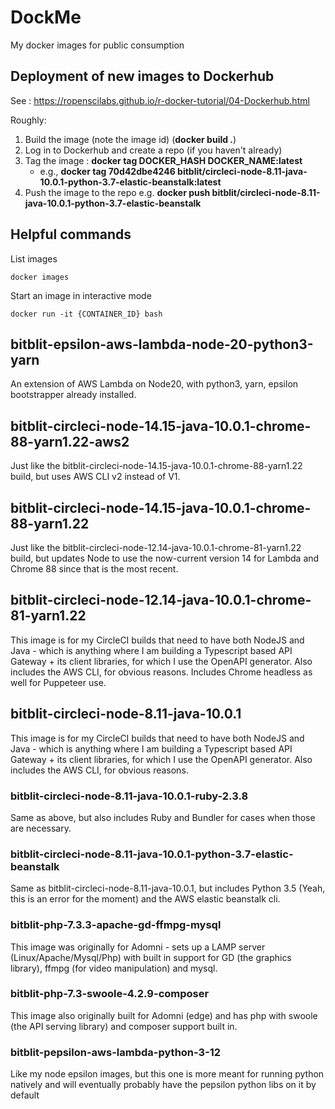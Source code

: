 # DockMe
My docker images for public consumption

## Deployment of new images to Dockerhub
See : https://ropenscilabs.github.io/r-docker-tutorial/04-Dockerhub.html

Roughly:
1. Build the image (note the image id) (**docker build .**)
1. Log in to Dockerhub and create a repo (if you haven't already)
1. Tag the image : **docker tag DOCKER_HASH DOCKER_NAME:latest** 
   * e.g., **docker tag 70d42dbe4246 bitblit/circleci-node-8.11-java-10.0.1-python-3.7-elastic-beanstalk:latest**
1. Push the image to the repo  e.g. **docker push bitblit/circleci-node-8.11-java-10.0.1-python-3.7-elastic-beanstalk**

## Helpful commands

List images
```
docker images
```

Start an image in interactive mode
```
docker run -it {CONTAINER_ID} bash 
```

## bitblit-epsilon-aws-lambda-node-20-python3-yarn
An extension of AWS Lambda on Node20, with python3, yarn, epsilon bootstrapper already installed.

## bitblit-circleci-node-14.15-java-10.0.1-chrome-88-yarn1.22-aws2

Just like the bitblit-circleci-node-14.15-java-10.0.1-chrome-88-yarn1.22 build, but uses AWS CLI v2 instead of 
V1.

## bitblit-circleci-node-14.15-java-10.0.1-chrome-88-yarn1.22

Just like the bitblit-circleci-node-12.14-java-10.0.1-chrome-81-yarn1.22 build, but updates Node to use the
now-current version 14 for Lambda and Chrome 88 since that is the most recent.

## bitblit-circleci-node-12.14-java-10.0.1-chrome-81-yarn1.22

This image is for my CircleCI builds that need to have both NodeJS and Java - which is anything where I am building
a Typescript based API Gateway + its client libraries, for which I use the OpenAPI generator.  Also includes the
AWS CLI, for obvious reasons.  Includes Chrome headless as well for Puppeteer use.


## bitblit-circleci-node-8.11-java-10.0.1

This image is for my CircleCI builds that need to have both NodeJS and Java - which is anything where I am building
a Typescript based API Gateway + its client libraries, for which I use the OpenAPI generator.  Also includes the
AWS CLI, for obvious reasons.

### bitblit-circleci-node-8.11-java-10.0.1-ruby-2.3.8

Same as above, but also includes Ruby and Bundler for cases when those are necessary.

### bitblit-circleci-node-8.11-java-10.0.1-python-3.7-elastic-beanstalk

Same as bitblit-circleci-node-8.11-java-10.0.1, but includes Python 3.5 (Yeah, this
is an error for the moment) and the AWS elastic beanstalk cli.

### bitblit-php-7.3.3-apache-gd-ffmpg-mysql

This image was originally for Adomni - sets up a LAMP server (Linux/Apache/Mysql/Php) with built in support
for GD (the graphics library), ffmpg (for video manipulation) and mysql.

### bitblit-php-7.3-swoole-4.2.9-composer

This image also originally built for Adomni (edge) and has php with swoole (the API serving library) and composer
support built in.

### bitblit-pepsilon-aws-lambda-python-3-12

Like my node epsilon images, but this one is more meant for running python natively and will eventually probably have the 
pepsilon python libs on it by default